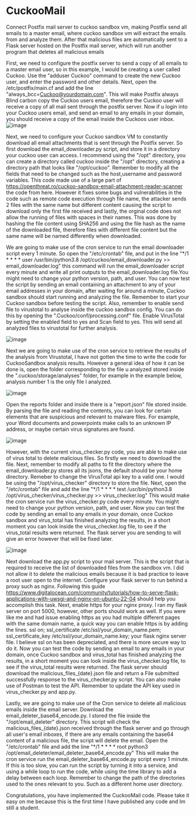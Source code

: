 # CuckooMail
Connect Postfix mail server to cuckoo sandbox vm, making Postfix send all emails to a master email, where cuckoo sandbox vm will extract the emails from and analyze them. After that malicious files are automatically sent to a Flask server hosted on the Postfix mail server, which will run another program that deletes all malicious emails

First, we need to configure the postfix server to send a copy of all emails to a master email user, so in this example, I would be creating a user called Cuckoo. Use the "adduser Cuckoo" command to create the new Cuckoo user, and enter the password and other details. Next, open the /etc/postfix/main.cf and add the line "always_bcc=Cuckoo@yourdomain.com". This will make Postfix always Blind carbon copy the Cuckoo users email, therefore the Cuckoo user will receive a copy of all mail sent through the postfix server. Now if u login into your Cuckoo users email, and send an email to any emails in your domain, you should receive a copy of the email inside the Cuckoos user inbox.
![image](https://github.com/Cadenazar/CuckooMail/assets/88576308/ec3a8a13-c3d4-4750-bb5e-70a9c863fa83)

Next, we need to configure your Cuckoo sandbox VM to constantly download all email attachments that is sent through the Postfix server. So first download the email_downloader.py script, and store it in a directory your cuckoo user can access. I recommend using the "/opt" directory, you can create a directory called cuckoo inside the "/opt" directory, creating a directory path that looks like "/opt/cuckoo". Remember to modify all the fields that need to be changed such as the host,username and password variables. This code made use of a large part of https://openthreat.ro/cuckoo-sandbox-email-attachment-reader-scanner the code from here. However it fixes some bugs and vulnerabilities in the code such as remote code execution through file name, the attacker sends 2 files with the same name but different content causing the script to download only the first file received and lastly, the orginal code does not allow the running of files with spaces in their names. This was done by hashing the file content using SHA256 and using the file hash as the name of the downloaded file, therefore files with different file content but the same name will be named differently when downloaded.

We are going to make use of the cron service to run the email downloader script every 1 minute. So open the "/etc/crontab" file, and put in the line 
"*/1 * * * *     user    /usr/bin/python3.8 /opt/cuckoo/email_downloader.py >> email_downloader.log" this command will run the email_downloader script every minute and write all print outputs to the email_downloader.log file.You might need to change your python version, path, and user. You can now test the script by sending an email containing an attachment to any of your email addresses in your domain, after waiting for around a minute, Cuckoo sandbox should start running and analyzing the file. Remember to start your Cuckoo sandbox before testing the script. Also, remember to enable send file to virustotal to analyse inside the cuckoo sandbox config. You can do this by opening the ".Cuckoo/conf/processing.conf" file. Enable VirusTotal by setting the enabled field to yes and Scan field to yes. This will send all analyzed files to virustotal for further analysis.

![image](https://github.com/Cadenazar/CuckooMail/assets/88576308/21af695c-0283-41ec-8694-6377130d41e3)


Next we are going to make use of the cron service to retrieve the results of the analysis from Virustotal, I have not gotten the time to write the code for CuckooSandbox analysis results. However a general idea of how it can be done is, open the folder corresponding to the file u analyzed stored inside the ".cuckoo/storage/analyses" folder, for example in the example below, analysis number 1 is the only file I analyzed.

![image](https://github.com/Cadenazar/CuckooMail/assets/88576308/48232c8e-11ed-4620-8fe9-65ae0b199784)

Open the reports folder and inside there is a "report.json" file stored inside. By parsing the file and reading the contents, you can look for certain elements that are suspicious and relevant to malware files. For example, your Word documents and powerpoints make calls to an unknown IP address, or maybe certain virus signatures are found.

![image](https://github.com/Cadenazar/CuckooMail/assets/88576308/3ceef878-919c-49eb-b534-eaaf8a8c0bb7)


However, with the current virus_checker.py code, you are able to make use of virus total to delete malicious files. So firstly we need to download the file. Next, remember to modify all paths to fit the directory where the email_downloader.py stores all its jsons, the default should be your home directory. Remeber to change the VirusTotal api key to a valid one. I would be using the "/opt/virus_checker" directory to store the file. Next, open the "/etc/crontab" file and add the line 
"*/1 * * * *     test    /usr/bin/python3.8 /opt/virus_checker/virus_checker.py  >> virus_checker.log"
This would make the cron service run the virus_checker.py code every minute. You might need to change your python version, path, and user. Now you can test the code by sending an email to any emails in your domain, once Cuckoo sandbox and virus_total has finished analyzing the results, in a short moment you can look inside the virus_checker.log file, to see if the virus_total results were returned. The flask server you are sending to will give an error however that will be fixed later.

![image](https://github.com/Cadenazar/CuckooMail/assets/88576308/48c345dd-1cf4-4ff9-9a4a-82334922d409)

Next download the app.py script to your mail server. This is the script that is required to receive the list of downloaded files from the sandbox vm. I did not allow it to delete the malicious emails because it is bad practice to leave a root user open to the internet. Configure your flask server to run behind a proxy such as nginx. Following this guide https://www.digitalocean.com/community/tutorials/how-to-serve-flask-applications-with-uwsgi-and-nginx-on-ubuntu-22-04 should help you accomplish this task. Next, enable https for your nginx proxy. I ran my flask server on port 5000, however, other ports should work as well. If you were like me and had issue enabling https as you had multiple different pages with the same domain name, a quick way you can enable https is by adding the lines.
ssl    on;
ssl_certificate    /etc/ssl/your_domain_name.pem; 
ssl_certificate_key    /etc/ssl/your_domain_name.key;
your flask nginx server file. I believe ssl on has been depreciated, and there is more secure way to do it. Now you can test the code by sending an email to any emails in your domain, once Cuckoo sandbox and virus_total has finished analyzing the results, in a short moment you can look inside the virus_checker.log file, to see if the virus_total results were returned. The flask server should download the malicious_files_{date}.json file and return a File submitted successfully response to the virus_checker.py script. You can also make use of Postman to test the API. Remember to update the API key used in virus_checker.py and app.py.

Lastly, we are going to make use of the Cron service to delete all malicious emails inside the email server. Download the email_deleter_base64_encode.py. I stored the file inside the "/opt/email_deleter" directory. This script will check the malicious_files_{date}.json received through the flask server and go through all user's email inboxes, if there are any emails containing the base64 content of a malicious file, the script will delete the email. Open the "/etc/crontab" file and add the line
"*/1 * * * *     root    python3 /opt/email_deleter/email_deleter_base64_encode.py"
This will make the cron service run the email_deleter_base64_encode.py script every 1 minute. If this is too slow, you can run the script by turning it into a service, and using a while loop to run the code, while using the time library to add a delay between each loop. Remember to change the path of the directories used to the ones relevant to you. Such as a different home user directory.

Congratulations, you have implemented the CuckooMail code. Please take it easy on me because this is the first time I have published any code and Im still a student. 

